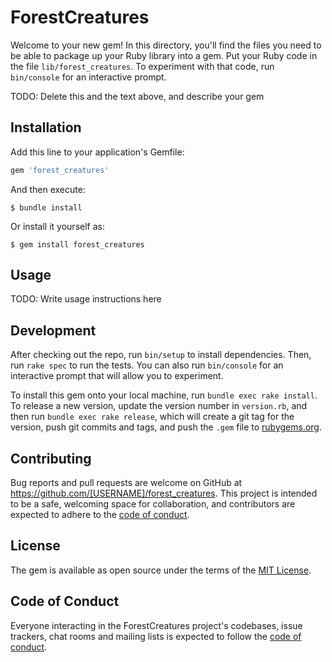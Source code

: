 # ForestCreatures

Welcome to your new gem! In this directory, you'll find the files you need to be able to package up your Ruby library into a gem. Put your Ruby code in the file `lib/forest_creatures`. To experiment with that code, run `bin/console` for an interactive prompt.

TODO: Delete this and the text above, and describe your gem

## Installation

Add this line to your application's Gemfile:

```ruby
gem 'forest_creatures'
```

And then execute:

    $ bundle install

Or install it yourself as:

    $ gem install forest_creatures

## Usage

TODO: Write usage instructions here

## Development

After checking out the repo, run `bin/setup` to install dependencies. Then, run `rake spec` to run the tests. You can also run `bin/console` for an interactive prompt that will allow you to experiment.

To install this gem onto your local machine, run `bundle exec rake install`. To release a new version, update the version number in `version.rb`, and then run `bundle exec rake release`, which will create a git tag for the version, push git commits and tags, and push the `.gem` file to [rubygems.org](https://rubygems.org).

## Contributing

Bug reports and pull requests are welcome on GitHub at https://github.com/[USERNAME]/forest_creatures. This project is intended to be a safe, welcoming space for collaboration, and contributors are expected to adhere to the [code of conduct](https://github.com/[USERNAME]/forest_creatures/blob/master/CODE_OF_CONDUCT.md).


## License

The gem is available as open source under the terms of the [MIT License](https://opensource.org/licenses/MIT).

## Code of Conduct

Everyone interacting in the ForestCreatures project's codebases, issue trackers, chat rooms and mailing lists is expected to follow the [code of conduct](https://github.com/[USERNAME]/forest_creatures/blob/master/CODE_OF_CONDUCT.md).
